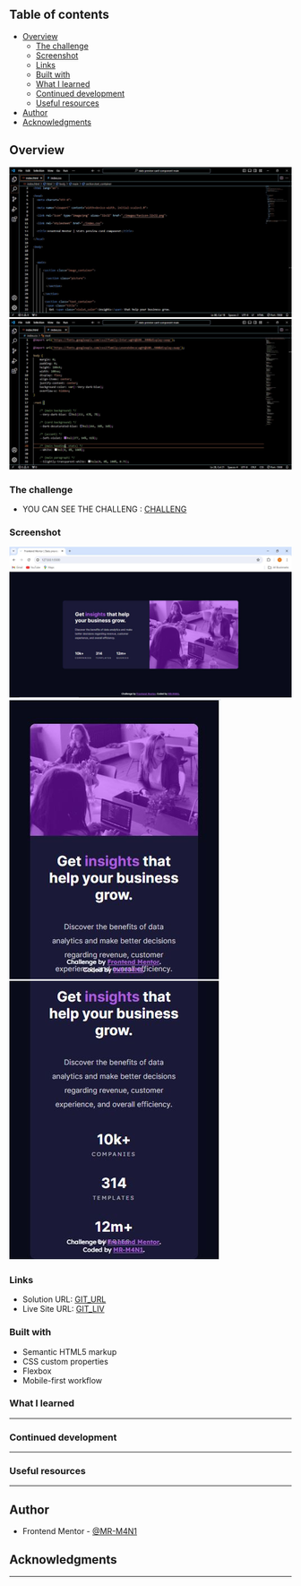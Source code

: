 ## Table of contents

- [Overview](#overview)
  - [The challenge](#the-challenge)
  - [Screenshot](#screenshot)
  - [Links](#links)
  - [Built with](#built-with)
  - [What I learned](#what-i-learned)
  - [Continued development](#continued-development)
  - [Useful resources](#useful-resources)
- [Author](#author)
- [Acknowledgments](#acknowledgments)


## Overview

![](./images/HTML_overview.JPG)
![](./images/CSS_overview.JPG)

### The challenge

- YOU CAN SEE THE CHALLENG : [CHALLENG](https://www.frontendmentor.io/challenges/stats-preview-card-component-8JqbgoU62/hub)

### Screenshot

![](./images/screenshot_desktop.JPG)
![](./images/screenshot_mobile_1.JPG)
![](./images/screenshot_mobile_2.JPG)



### Links

- Solution URL: [GIT_URL]()
- Live Site URL: [GIT_LIV]()


### Built with

- Semantic HTML5 markup
- CSS custom properties
- Flexbox
- Mobile-first workflow


### What I learned

--------------------------------------------
### Continued development

------------------------------------------------

### Useful resources

-----------------------------------------------

## Author

- Frontend Mentor - [@MR-M4N1](https://www.frontendmentor.io/profile/MR-M4N1)


## Acknowledgments

------------------------------------------------------
